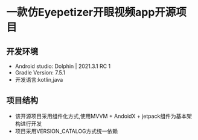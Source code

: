 # 一款仿Eyepetizer开眼视频app开源项目

## 开发环境
- Android studio: Dolphin | 2021.3.1 RC 1
- Gradle Version: 7.5.1
- 开发语言:kotlin,java


## 项目结构
- 该开源项目采用组件化方式,使用MVVM + AndoidX + jetpack组件为基本架构进行开发
- 项目采用VERSION_CATALOG方式统一依赖
